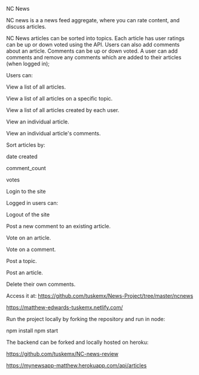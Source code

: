NC News

NC news is a a news feed aggregate, where you can rate content, and discuss articles.

NC News articles can be sorted into topics. Each article has user ratings can be up or down voted using the API. Users can also add comments about an article. Comments can be up or down voted. A user can add comments and remove any comments which are added to their articles (when logged in);

Users can:

View a list of all articles.

View a list of all articles on a specific topic.

View a list of all articles created by each user.

View an individual article.

View an individual article's comments.

Sort articles by:

date created

comment_count

votes

Login to the site

Logged in users can:

Logout of the site

Post a new comment to an existing article.

Vote on an article.

Vote on a comment.

Post a topic.

Post an article.

Delete their own comments.

Access it at: https://github.com/tuskemx/News-Project/tree/master/ncnews

https://matthew-edwards-tuskemx.netlify.com/

Run the project locally by forking the repository and run in node:

npm install npm start

The backend can be forked and locally hosted on heroku:

https://github.com/tuskemx/NC-news-review

https://mynewsapp-matthew.herokuapp.com/api/articles